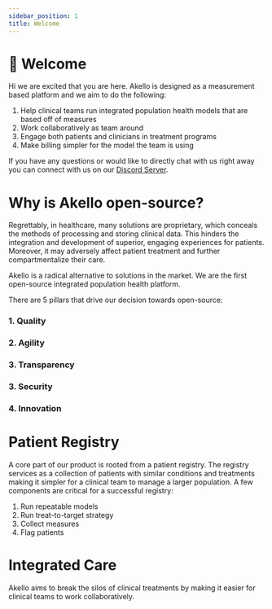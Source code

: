 ```yaml
---
sidebar_position: 1
title: Welcome
---
```


# 🙏 Welcome

Hi we are excited that you are here. Akello is designed as a measurement based platform and we aim to do the following:

1. Help clinical teams run integrated population health models that are based off of measures
2. Work collaboratively as team around
3. Engage both patients and clinicians in treatment programs
4. Make billing simpler for the model the team is using

If you have any questions or would like to directly chat with us right away you can connect with us on our [Discord Server](https://discord.gg/WSqNrWBKKw).

# Why is Akello open-source?

Regrettably, in healthcare, many solutions are proprietary, which conceals the methods of processing and storing clinical data. This hinders the integration and development of superior, engaging experiences for patients. Moreover, it may adversely affect patient treatment and further compartmentalize their care.

Akello is a radical alternative to solutions in the market. We are the first open-source integrated population health platform.

There are 5 pillars that drive our decision towards open-source:
### 1. Quality

### 2. Agility
### 3. Transparency
### 3. Security
### 4. Innovation

# Patient Registry

A core part of our product is rooted from a patient registry. The registry services as a collection of patients with similar conditions and treatments making it simpler for a clinical team to manage a larger population. A few components are critical for a successful registry:

1. Run repeatable models
2. Run treat-to-target strategy
3. Collect measures
4. Flag patients

# Integrated Care

Akello aims to break the silos of clinical treatments by making it easier for clinical teams to work collaboratively.